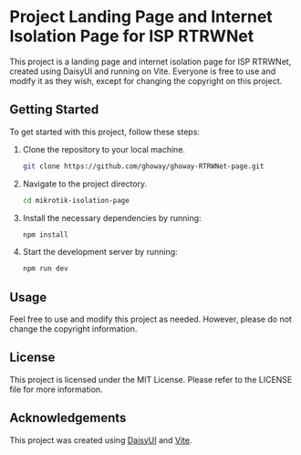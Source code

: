# Project Landing Page and Internet Isolation Page for ISP RTRWNet

This project is a landing page and internet isolation page for ISP RTRWNet, created using DaisyUI and running on Vite. Everyone is free to use and modify it as they wish, except for changing the copyright on this project.

## Getting Started

To get started with this project, follow these steps:

1. Clone the repository to your local machine.
   ```bash
   git clone https://github.com/ghoway/ghoway-RTRWNet-page.git
   ```
2. Navigate to the project directory.
   ```bash
   cd mikrotik-isolation-page
   ```
3. Install the necessary dependencies by running:
   ```bash
   npm install
   ```
4. Start the development server by running:
   ```bash
   npm run dev
   ```

## Usage

Feel free to use and modify this project as needed. However, please do not change the copyright information.

## License

This project is licensed under the MIT License. Please refer to the LICENSE file for more information.

## Acknowledgements

This project was created using [DaisyUI](https://daisyui.com/) and [Vite](https://vitejs.dev/).
